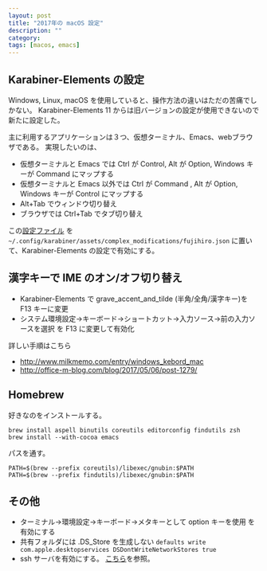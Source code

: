 ```yaml
---
layout: post
title: "2017年の macOS 設定"
description: ""
category: 
tags: [macos, emacs]
---
```


## Karabiner-Elements の設定

Windows, Linux, macOS を使用していると、操作方法の違いはただの苦痛でしかない。
Karabiner-Elements 11 からは旧バージョンの設定が使用できないので新たに設定した。

主に利用するアプリケーションは３つ、仮想ターミナル、Emacs、webブラウザである。
実現したいのは、

* 仮想ターミナルと Emacs では Ctrl が Control, Alt が Option, Windows キーが Command にマップする
* 仮想ターミナルと Emacs 以外では Ctrl が Command , Alt が Option, Windows キーが Control にマップする
* Alt+Tab でウィンドウ切り替え
* ブラウザでは Ctrl+Tab でタブ切り替え

この[設定ファイル](https://gist.github.com/fujii/c77b51d62947bb318389d925dbaf2224)
を `~/.config/karabiner/assets/complex_modifications/fujihiro.json` に置いて、Karabiner-Elements の設定で有効にする。

## 漢字キーで IME のオン/オフ切り替え

* Karabiner-Elements で grave_accent_and_tilde (半角/全角/漢字キー)を F13 キーに変更
* システム環境設定→キーボード→ショートカット→入力ソース→前の入力ソースを選択 を F13 に変更して有効化

詳しい手順はこちら

* http://www.milkmemo.com/entry/windows_kebord_mac
* http://office-m-blog.com/blog/2017/05/06/post-1279/

## Homebrew

好きなのをインストールする。

    brew install aspell binutils coreutils editorconfig findutils zsh
    brew install --with-cocoa emacs

パスを通す。

    PATH=$(brew --prefix coreutils)/libexec/gnubin:$PATH
    PATH=$(brew --prefix findutils)/libexec/gnubin:$PATH


## その他

* ターミナル→環境設定→キーボード→メタキーとして option キーを使用 を有効にする
* 共有フォルダには .DS_Store を生成しない `defaults write com.apple.desktopservices DSDontWriteNetworkStores true`
* ssh サーバを有効にする。 [こちら](https://pc-karuma.net/mac-ssh-login/)を参照。
